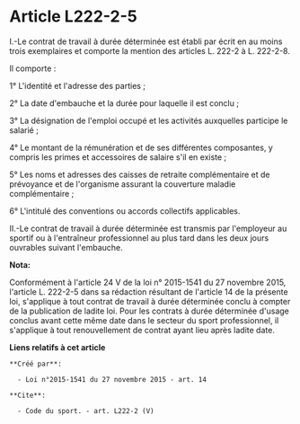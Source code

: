 # Article L222-2-5

I.-Le contrat de travail à durée déterminée est établi par écrit en au moins trois exemplaires et comporte la mention des
articles L. 222-2 à L. 222-2-8. 

Il comporte : 

1° L'identité et l'adresse des parties ; 

2° La date d'embauche et la durée pour laquelle il est conclu ; 

3° La désignation de l'emploi occupé et les activités auxquelles participe le salarié ; 

4° Le montant de la rémunération et de ses différentes composantes, y compris les primes et accessoires de salaire s'il en
existe ; 

5° Les noms et adresses des caisses de retraite complémentaire et de prévoyance et de l'organisme assurant la couverture
maladie complémentaire ; 

6° L'intitulé des conventions ou accords collectifs applicables. 

II.-Le contrat de travail à durée déterminée est transmis par l'employeur au sportif ou à l'entraîneur professionnel au plus
tard dans les deux jours ouvrables suivant l'embauche.

**Nota:**

Conformément à l'article 24 V de la loi n° 2015-1541 du 27 novembre 2015, l'article L. 222-2-5 dans sa rédaction résultant de
l'article 14 de la présente loi, s'applique à tout contrat de travail à durée déterminée conclu à compter de la publication
de ladite loi. Pour les contrats à durée déterminée d'usage conclus avant cette même date dans le secteur du sport
professionnel, il s'applique à tout renouvellement de contrat ayant lieu après ladite date.

**Liens relatifs à cet article**

	**Créé par**:

	  - Loi n°2015-1541 du 27 novembre 2015 - art. 14

	**Cite**:

	  - Code du sport. - art. L222-2 (V)
